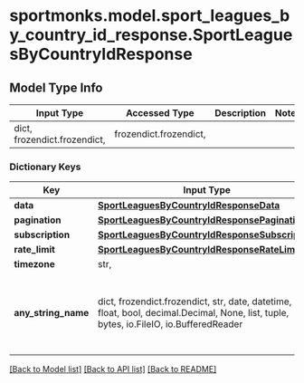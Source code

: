 # sportmonks.model.sport_leagues_by_country_id_response.SportLeaguesByCountryIdResponse

## Model Type Info
Input Type | Accessed Type | Description | Notes
------------ | ------------- | ------------- | -------------
dict, frozendict.frozendict,  | frozendict.frozendict,  |  | 

### Dictionary Keys
Key | Input Type | Accessed Type | Description | Notes
------------ | ------------- | ------------- | ------------- | -------------
**data** | [**SportLeaguesByCountryIdResponseData**](SportLeaguesByCountryIdResponseData.md) | [**SportLeaguesByCountryIdResponseData**](SportLeaguesByCountryIdResponseData.md) |  | [optional] 
**pagination** | [**SportLeaguesByCountryIdResponsePagination**](SportLeaguesByCountryIdResponsePagination.md) | [**SportLeaguesByCountryIdResponsePagination**](SportLeaguesByCountryIdResponsePagination.md) |  | [optional] 
**subscription** | [**SportLeaguesByCountryIdResponseSubscription**](SportLeaguesByCountryIdResponseSubscription.md) | [**SportLeaguesByCountryIdResponseSubscription**](SportLeaguesByCountryIdResponseSubscription.md) |  | [optional] 
**rate_limit** | [**SportLeaguesByCountryIdResponseRateLimit**](SportLeaguesByCountryIdResponseRateLimit.md) | [**SportLeaguesByCountryIdResponseRateLimit**](SportLeaguesByCountryIdResponseRateLimit.md) |  | [optional] 
**timezone** | str,  | str,  |  | [optional] 
**any_string_name** | dict, frozendict.frozendict, str, date, datetime, int, float, bool, decimal.Decimal, None, list, tuple, bytes, io.FileIO, io.BufferedReader | frozendict.frozendict, str, BoolClass, decimal.Decimal, NoneClass, tuple, bytes, FileIO | any string name can be used but the value must be the correct type | [optional]

[[Back to Model list]](../../README.md#documentation-for-models) [[Back to API list]](../../README.md#documentation-for-api-endpoints) [[Back to README]](../../README.md)

